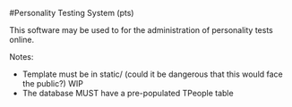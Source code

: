 #Personality Testing System (pts)

This software may be used to for the administration of personality tests online. 

Notes:
- Template must be in static/ (could it be dangerous that this would face the public?)
WIP
- The database MUST have a pre-populated TPeople table